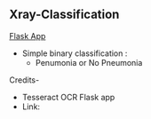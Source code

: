 ## Xray-Classification

[Flask App](https://xrayclassify.herokuapp.com/)

- Simple binary classification : 
    - Penumonia or No Pneumonia
    
Credits-
  - Tesseract OCR Flask app
  - Link: 
